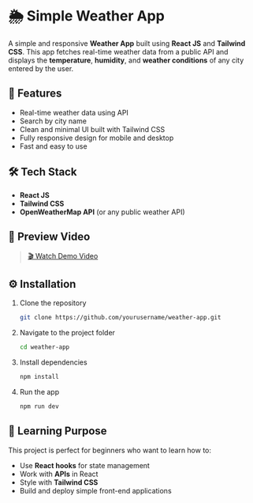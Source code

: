 # 🌦️ Simple Weather App

A simple and responsive **Weather App** built using **React JS** and **Tailwind CSS**.
This app fetches real-time weather data from a public API and displays the **temperature**, **humidity**, and **weather conditions** of any city entered by the user.

## 🚀 Features

* Real-time weather data using API
* Search by city name
* Clean and minimal UI built with Tailwind CSS
* Fully responsive design for mobile and desktop
* Fast and easy to use

## 🛠️ Tech Stack

* **React JS**
* **Tailwind CSS**
* **OpenWeatherMap API** (or any public weather API)

## 🎥 Preview Video

> [🎬 Watch Demo Video](./src/assets/WeatherApp_Preview.mp4)

## ⚙️ Installation

1. Clone the repository

   ```bash
   git clone https://github.com/yourusername/weather-app.git
   ```
2. Navigate to the project folder

   ```bash
   cd weather-app
   ```
3. Install dependencies

   ```bash
   npm install
   ```
4. Run the app

   ```bash
   npm run dev
   ```

## 🧠 Learning Purpose

This project is perfect for beginners who want to learn how to:

* Use **React hooks** for state management
* Work with **APIs** in React
* Style with **Tailwind CSS**
* Build and deploy simple front-end applications

